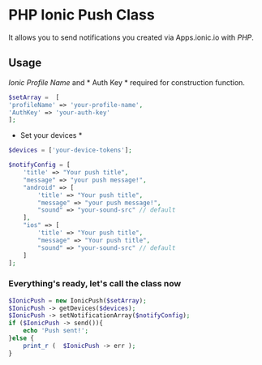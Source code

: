 # PHP Ionic Push Class

It allows you to send notifications you created via Apps.ionic.io with *PHP*.

## Usage

   *Ionic Profile Name* and * Auth Key * required for construction function.

```php
$setArray =  [
'profileName' => 'your-profile-name',
'AuthKey' => 'your-auth-key'
];
```

 * Set your devices *

```php
$devices = ['your-device-tokens'];
```
```php
$notifyConfig = [
    'title' => "Your push title",
    "message" => "your push message!",
    "android" => [
        'title' => "Your push title",
        "message" => "your push message!",
        "sound" => "your-sound-src" // default
    ],
    "ios" => [
        'title' => "Your push title",
        "message" => "Your push title",
        "sound" => "your-sound-src" // default
    ]
];
```

### Everything's ready, let's call the class now

```php
$IonicPush = new IonicPush($setArray);
$IonicPush -> getDevices($devices);
$IonicPush -> setNotificationArray($notifyConfig);
if ($IonicPush -> send()){
    echo 'Push sent!';
}else {
    print_r (  $IonicPush -> err );
}
```
